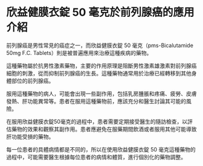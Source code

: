 # 欣益健膜衣錠 50 毫克於前列腺癌的應用介紹

前列腺癌是男性常見的癌症之一，而欣益健膜衣錠 50 毫克（pms-Bicalutamide 50mg F.C. Tablets）則是被普遍應用來治療這種疾病的藥物。

這種藥物屬於抗男性激素藥物，主要的作用原理是阻斷男性激素雄激素對前列腺癌細胞的刺激，從而抑制前列腺癌的生長。這種藥物通常用於治療已經轉移到其他身體部位的前列腺癌。

服用這種藥物的病人，可能會出現一些副作用，包括乳房腫脹和疼痛、疲勞、皮膚發熱、肝功能異常等。患者在服用這種藥物前，應該充分和醫生討論其可能的風險。

在服用欣益健膜衣錠50毫克的過程中，患者需要定期接受醫生的隨訪檢查，以評估藥物的效果和觀察其副作用。患者應避免在服藥期間飲酒或者服用其他可能導致肝功能受損的藥物。

每一位患者的具體病情都是不同的，所以在使用欣益健膜衣錠 50 毫克這種藥物的過程中，可能需要醫生根據每位患者的病情和體質，進行個別化的藥物調整。